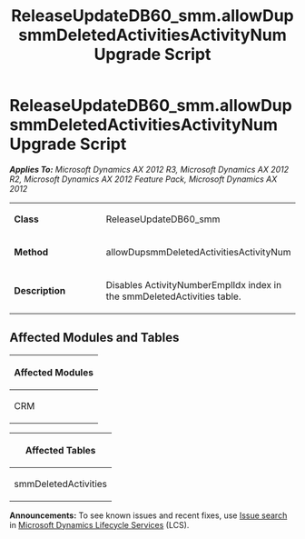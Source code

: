 ﻿---
title: ReleaseUpdateDB60_smm.allowDupsmmDeletedActivitiesActivityNum Upgrade Script
TOCTitle: ReleaseUpdateDB60_smm.allowDupsmmDeletedActivitiesActivityNum Upgrade Script
ms:assetid: 0dcbd88f-7f19-b178-2a6e-c55151511de2
ms:mtpsurl: https://msdn.microsoft.com/en-us/library/JJ735722(v=AX.60)
ms:contentKeyID: 49706668
ms.date: 05/18/2015
mtps_version: v=AX.60
---

# ReleaseUpdateDB60\_smm.allowDupsmmDeletedActivitiesActivityNum Upgrade Script 


_**Applies To:** Microsoft Dynamics AX 2012 R3, Microsoft Dynamics AX 2012 R2, Microsoft Dynamics AX 2012 Feature Pack, Microsoft Dynamics AX 2012_

<table>
<colgroup>
<col style="width: 50%" />
<col style="width: 50%" />
</colgroup>
<tbody>
<tr class="odd">
<td><p><strong>Class</strong></p></td>
<td><p>ReleaseUpdateDB60_smm</p></td>
</tr>
<tr class="even">
<td><p><strong>Method</strong></p></td>
<td><p>allowDupsmmDeletedActivitiesActivityNum</p></td>
</tr>
<tr class="odd">
<td><p><strong>Description</strong></p></td>
<td><p>Disables ActivityNumberEmplIdx index in the smmDeletedActivities table.</p></td>
</tr>
</tbody>
</table>


## Affected Modules and Tables

<table>
<colgroup>
<col style="width: 100%" />
</colgroup>
<thead>
<tr class="header">
<th><p>Affected Modules</p></th>
</tr>
</thead>
<tbody>
<tr class="odd">
<td><p>CRM</p></td>
</tr>
</tbody>
</table>


<table>
<colgroup>
<col style="width: 100%" />
</colgroup>
<thead>
<tr class="header">
<th><p>Affected Tables</p></th>
</tr>
</thead>
<tbody>
<tr class="odd">
<td><p>smmDeletedActivities</p></td>
</tr>
</tbody>
</table>

  
**Announcements:** To see known issues and recent fixes, use [Issue search](http://go.microsoft.com/fwlink/?linkid=389258) in [Microsoft Dynamics Lifecycle Services](http://go.microsoft.com/fwlink/?linkid=306505) (LCS).

